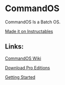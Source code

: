 # CommandOS
CommandOS Is a Batch OS.

<a href="https://www.instructables.com/How-to-Make-a-OS-in-Batch-Language/" target="_blank">Made it on Instructables</a>

## Links:
<a href="https://github.com/Noahscratch493/CommandOS/wiki/" target="_blank">CommandOS Wiki</a>

<a href="https://github.com/Noahscratch493/CommandOSPro" target="_blank">Download Pro Editions</a>

<a href="https://github.com/Noahscratch493/CommandOS/wiki/Getting-Started" target="_blank">Getting Started</a>

